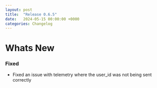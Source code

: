 ```yaml
---
layout: post
title:  "Release 0.6.5"
date:   2024-05-15 00:00:00 +0000
categories: Changelog
---
```


# Whats New

### Fixed

- Fixed an issue with telemetry where the user_id was not being sent correctly
